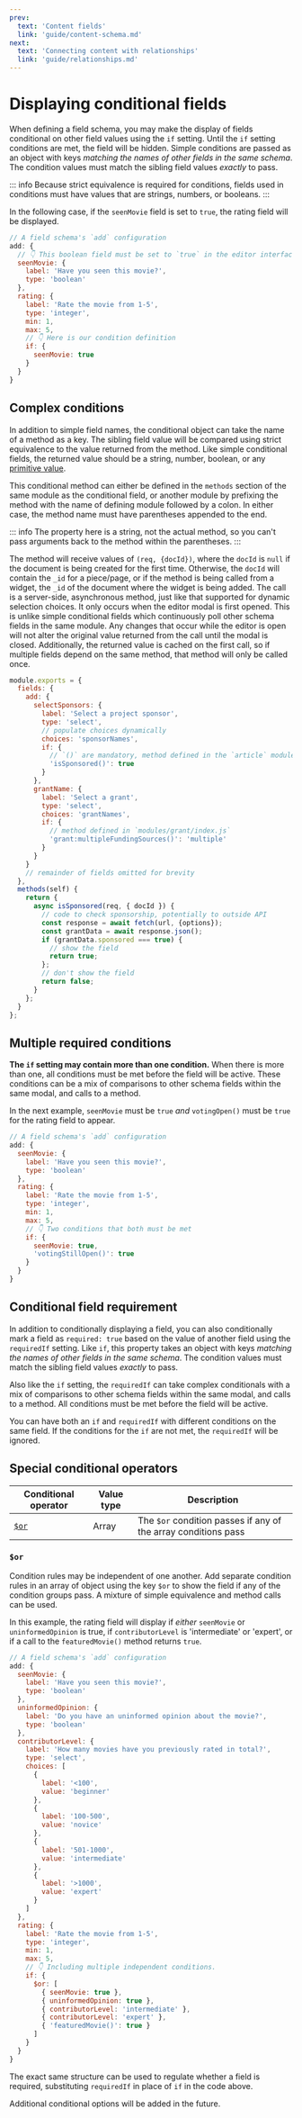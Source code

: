 ```yaml
---
prev:
  text: 'Content fields'
  link: 'guide/content-schema.md'
next:
  text: 'Connecting content with relationships'
  link: 'guide/relationships.md'
---
```


# Displaying conditional fields

When defining a field schema, you may make the display of fields conditional on other field values using the `if` setting. Until the `if` setting conditions are met, the field will be hidden. Simple conditions are passed as an object with keys *matching the names of other fields in the same schema*. The condition values must match the sibling field values *exactly* to pass.

::: info
Because strict equivalence is required for conditions, fields used in conditions must have values that are strings, numbers, or booleans.
:::

In the following case, if the `seenMovie` field is set to `true`, the rating field will be displayed.

```javascript
// A field schema's `add` configuration
add: {
  // 👇 This boolean field must be set to `true` in the editor interface
  seenMovie: {
    label: 'Have you seen this movie?',
    type: 'boolean'
  },
  rating: {
    label: 'Rate the movie from 1-5',
    type: 'integer',
    min: 1,
    max: 5,
    // 👇 Here is our condition definition
    if: {
      seenMovie: true
    }
  }
}
```

## Complex conditions

In addition to simple field names, the conditional object can take the name of a method as a key. The sibling field value will be compared using strict equivalence to the value returned from the method. Like simple conditional fields, the returned value should be a string, number, boolean, or any [primitive value](https://developer.mozilla.org/en-US/docs/Glossary/Primitive).

This conditional method can either be defined in the `methods` section of the same module as the conditional field, or another module by prefixing the method with the name of defining module followed by a colon. In either case, the method name must have parentheses appended to the end.

::: info
The property here is a string, not the actual method, so you can't pass arguments back to the method within the parentheses.
:::

The method will receive values of `(req, {docId})`, where the `docId` is `null` if the document is being created for the first time. Otherwise, the `docId` will contain the `_id` for a piece/page, or if the method is being called from a widget, the `_id` of the document where the widget is being added. The call is a server-side, asynchronous method, just like that supported for dynamic selection choices. It only occurs when the editor modal is first opened. This is unlike simple conditional fields which continuously poll other schema fields in the same module. Any changes that occur while the editor is open will not alter the original value returned from the call until the modal is closed. Additionally, the returned value is cached on the first call, so if multiple fields depend on the same method, that method will only be called once.

<AposCodeBlock>

``` javascript
module.exports = {
  fields: {
    add: {
      selectSponsors: {
        label: 'Select a project sponsor',
        type: 'select',
        // populate choices dynamically
        choices: 'sponsorNames',
        if: {
          // `()` are mandatory, method defined in the `article` module
          'isSponsored()': true
        }
      },
      grantName: {
        label: 'Select a grant',
        type: 'select',
        choices: 'grantNames',
        if: {
          // method defined in `modules/grant/index.js`
          'grant:multipleFundingSources()': 'multiple'
        }
      }
    }
    // remainder of fields omitted for brevity
  },
  methods(self) {
    return {
      async isSponsored(req, { docId }) {
        // code to check sponsorship, potentially to outside API
        const response = await fetch(url, {options});
        const grantData = await response.json();
        if (grantData.sponsored === true) {
          // show the field
          return true;
        };
        // don't show the field
        return false;
      }
    };
  }
};

```

<template v-slot:caption>
modules/article/index.js
</template>
</AposCodeBlock>

## Multiple required conditions

**The `if` setting may contain more than one condition.** When there is more than one, all conditions must be met before the field will be active. These conditions can be a mix of comparisons to other schema fields within the same modal, and calls to a method.

In the next example, `seenMovie` must be `true` *and* `votingOpen()` must be `true` for the rating field to appear.

```javascript
// A field schema's `add` configuration
add: {
  seenMovie: {
    label: 'Have you seen this movie?',
    type: 'boolean'
  },
  rating: {
    label: 'Rate the movie from 1-5',
    type: 'integer',
    min: 1,
    max: 5,
    // 👇 Two conditions that both must be met
    if: {
      seenMovie: true,
      'votingStillOpen()': true
    }
  }
}
```
## Conditional field requirement

In addition to conditionally displaying a field, you can also conditionally mark a field as `required: true` based on the value of another field using the `requiredIf` setting. Like `if`, this property takes an object with keys *matching the names of other fields in the same schema*. The condition values must match the sibling field values *exactly* to pass.

Also like the `if` setting, the `requiredIf` can take complex conditionals with a mix of comparisons to other schema fields within the same modal, and calls to a method. All conditions must be met before the field will be active.

You can have both an `if` and `requiredIf` with different conditions on the same field. If the conditions for the `if` are not met, the `requiredIf` will be ignored.

## Special conditional operators

| Conditional operator | Value type | Description |
| -------------------- | ---------- | ----------- |
| [`$or`](#or) | Array | The `$or` condition passes if any of the array conditions pass |

### `$or`

Condition rules may be independent of one another. Add separate condition rules in an array of object using the key `$or` to show the field if any of the condition groups pass. A mixture of simple equivalence and method calls can be used.

In this example, the rating field will display if *either* `seenMovie` or `uninformedOpinion` is true, if `contributorLevel` is 'intermediate' or 'expert', or if a call to the `featuredMovie()` method returns `true`.

```javascript
// A field schema's `add` configuration
add: {
  seenMovie: {
    label: 'Have you seen this movie?',
    type: 'boolean'
  },
  uninformedOpinion: {
    label: 'Do you have an uninformed opinion about the movie?',
    type: 'boolean'
  },
  contributorLevel: {
    label: 'How many movies have you previously rated in total?',
    type: 'select',
    choices: [
      {
        label: '<100',
        value: 'beginner'
      },
      {
        label: '100-500',
        value: 'novice'
      },
      {
        label: '501-1000',
        value: 'intermediate'
      },
      {
        label: '>1000',
        value: 'expert'
      }
    ]
  },
  rating: {
    label: 'Rate the movie from 1-5',
    type: 'integer',
    min: 1,
    max: 5,
    // 👇 Including multiple independent conditions.
    if: {
      $or: [
        { seenMovie: true },
        { uninformedOpinion: true },
        { contributorLevel: 'intermediate' },
        { contributorLevel: 'expert' },
        { 'featuredMovie()': true }
      ]
    }
  }
}
```
The exact same structure can be used to regulate whether a field is required, substituting `requiredIf` in place of `if` in the code above.

Additional conditional options will be added in the future.